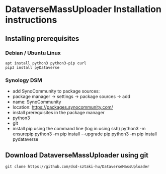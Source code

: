 # DataverseMassUploader Installation instructions

## Installing prerequisites

### Debian / Ubuntu Linux

    apt install python3 python3-pip curl
    pip3 install pyDataverse

### Synology DSM

* add SynoCommunity to package sources:
 * package manager -> settings -> package sources -> add
 * name: SynoCommunity
 * location: https://packages.synocommunity.com/
* install prerequisites in the package manager
 * python3
 * git
* install pip using the command line (log in using ssh)
    python3 -m ensurepip
    python3 -m pip install --upgrade pip
    python3 -m pip install pydataverse

## Download DataverseMassUploader using git

    git clone https://github.com/dsd-sztaki-hu/DataverseMassUploader
